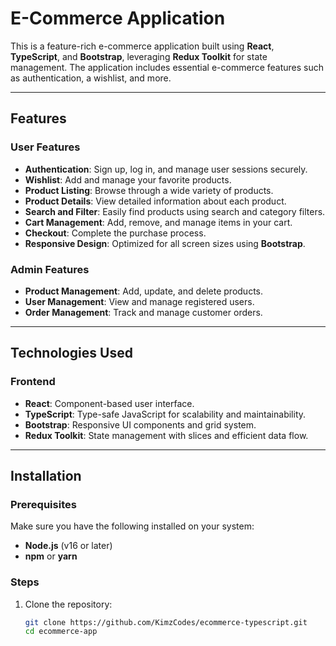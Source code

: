 # E-Commerce Application

This is a feature-rich e-commerce application built using **React**, **TypeScript**, and **Bootstrap**, leveraging **Redux Toolkit** for state management. The application includes essential e-commerce features such as authentication, a wishlist, and more.

---

## Features

### User Features
- **Authentication**: Sign up, log in, and manage user sessions securely.
- **Wishlist**: Add and manage your favorite products.
- **Product Listing**: Browse through a wide variety of products.
- **Product Details**: View detailed information about each product.
- **Search and Filter**: Easily find products using search and category filters.
- **Cart Management**: Add, remove, and manage items in your cart.
- **Checkout**: Complete the purchase process.
- **Responsive Design**: Optimized for all screen sizes using **Bootstrap**.

### Admin Features
- **Product Management**: Add, update, and delete products.
- **User Management**: View and manage registered users.
- **Order Management**: Track and manage customer orders.

---

## Technologies Used

### Frontend
- **React**: Component-based user interface.
- **TypeScript**: Type-safe JavaScript for scalability and maintainability.
- **Bootstrap**: Responsive UI components and grid system.
- **Redux Toolkit**: State management with slices and efficient data flow.

---

## Installation

### Prerequisites
Make sure you have the following installed on your system:
- **Node.js** (v16 or later)
- **npm** or **yarn**

### Steps
1. Clone the repository:
   ```bash
   git clone https://github.com/KimzCodes/ecommerce-typescript.git
   cd ecommerce-app
